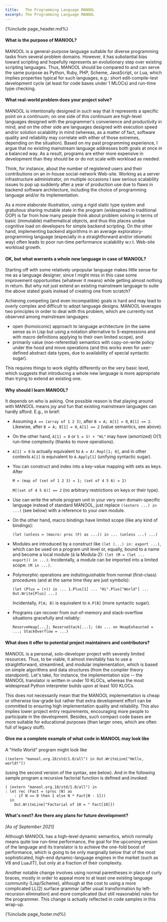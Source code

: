 ```yaml
---
title:   The Programming Language MANOOL
excerpt: The Programming Language MANOOL
---
```


{%include page_header.md%}


#### What is the purpose of MANOOL?

MANOOL is a general-purpose language suitable for diverse programming tasks from several problem domains. However, it has substantial bias toward scripting and
hopefully represents an evolutionary step over existing scripting languages. Thus, MANOOL should be compared to and can serve the same purpose as Python, Ruby,
PHP, Scheme, JavaScript, or Lua, which implies properties typical for such languages, e.g.: short edit-compile-test development cycle (at least for code bases
under 1 MLOCs) and run-time type checking.

#### What real-world problem does your project solve?

MANOOL is intentionally designed in such way that it represents a specific point on a continuum; on one side of this continuum are high-level languages designed
with the programmer's convenience and productivity in mind, and on the other side are languages designed with execution speed and/or solution scalability in
mind (whereas, as a matter of fact, software quality and reliability may correlate with either of those extremes, depending on the situation). Based on my past
programming experience, I argue that no existing mainstream language addresses both goals at once in a balanced way. As a result, programs are either more
expensive in development than they should be or do not scale with workload as needed.

Think, for instance, about the number of registered users and their contributions on an in-house social-network Web-site. Working as a server infrastructure
administrator, on multiple occasions I saw serious scalability issues to pop up suddenly after a year of production use due to flaws in backend software
architecture, including the choice of programming language and/or its implementation.

As a more elaborate illustration, using a rigid static type system and gratuitous sharing mutable state in the program (widespread in traditional OOP) is far
from how many people think about problem solving in terms of basic (immutable) mathematical objects, and thus this places undue cognitive load on developers for
simple backend scripting. On the other hand, implementing backend algorithms in an average exploratory-programming language (especially in a straightforward
and/or idiomatic way) often leads to poor run-time performance scalability w.r.t. Web-site workload growth.

#### OK, but what warrants a whole new language in case of MANOOL?

Starting off with some relatively unpopular language makes little sense for me as a language designer, since I might miss in this case some improvement
opportunities (whatever it means) while getting almost nothing in return. But why not just extend an existing mainstream language to suite the above stated
goals instead of creating one from scratch?

Achieving competing (and even incompatible) goals is hard and may lead to overly complex and difficult to adopt language designs. MANOOL leverages two
principles in order to deal with this problem, which are currently not observed among mainstream languages:

* open (homoiconic) approach to language architecture (in the same sense as in Lisp but using a notation alternative to S-expressions and with macro definitions
  applying to their own limited scope), and
* primarily value (non-referential) semantics with copy-on-write policy under the hood and move operations (and this works even for user-defined abstract data
  types, due to availability of special syntactic sugar).

This requires things to work slightly differently on the very basic level, which suggests that introducing a whole new language is more appropriate than trying
to extend an existing one.

#### Why should I learn MANOOL?

It depends on who is asking. One possible reason is that playing around with MANOOL means joy and fun that existing mainstream languages can hardly afford.
E.g., in brief:

* Assuming `A == (array of 1 2 3)`, after `B = A; A[1] = 0`, `B[1] == 2`. Likewise, after `B = A; B[1] = 0`, `A[1] == 2` (value semantics, see above).

* On the other hand, `A[1] = 0` or `S = S! + "Hi"` may have (amortized) O(1) run-time complexity (thanks to move operations).

* `A[1] = 0` is actually equivalent to `A = A!.Repl[1; 0]`, and in other contexts `A[1]` is equivalent to `A.Apply[1]` (unifying syntactic sugar).

* You can construct and index into a key-value mapping with sets as keys. After

      M = (map of (set of 1 2 3) = 1; (set of 4 5 6) = 2)
      
  `M[(set of 4 5 6)] == 2` (no arbitrary restrictions on keys or their type).

* Use can write the whole program unit in your very own domain-specific language instead of standard MANOOL, just replace `((extern ...) in ...)` (see below)
  with a reference to your own module.

* On the other hand, macro bindings have limited scope (like any kind of bindings):

      (let (unless = (macro: proc (F) as ...)) in ... (unless ...) ...)

* Modules are introduced by a construct like `(let (...) in: export ...)`, which can be used on a program unit level or, equally, bound to a name and become a
  local module (&agrave; la Modula-2): `(let (M = (let ... export)) in ...)`. Incidentally, a module can be imported into a limited scope: `(M in ...)`.

* Polymorphic operations are indistinguishable from normal (first-class) procedures (and at the same time they are just symbols):

      (let (Plus = (+)) in ... 1.Plus[1] ... "Hi".Plus["World"] ... Out.Write[Plus] ...)

    Incidentally, `P[A; B]` is equivalent to `A.P[B]` (more syntactic sugar).

* Programs can recover from out-of-memory and stack-overflow situations gracefully and reliably:

      ReserveHeap[...]; ReserveStack[...]; (do ... on HeapExhausted = ...; StackOverflow = ...)

#### What does it offer to potential project maintainers and contributors?

MANOOL is a personal, solo-developer project with severely limited resources. Thus, to be viable, it almost inevitably has to use a straightforward,
streamlined, and modular implementation, which is based on simple algorithms and data structures (from the compiler theory standpoint). Let's take, for
instance, the implementation size -- the MANOOL translator is written in under 10 KLOCs, whereas the most widespread Python interpreter builds upon at least 100
KLOCs.

This does not necessarily mean that the MANOOL implementation is cheap or otherwise low-grade but rather that extra development effort can be committed to
ensuring high implementation quality and reliability. This also implies lower project entry requirements, encouraging more people to participate in the
development. Besides, such compact code bases are more suitable for educational purposes (than larger ones, which are often full of legacy stuff).

#### Give me a complete example of what code in MANOOL may look like

A "Hello World" program might look like

    ((extern "manool.org.18/std/1.0/all") in Out.WriteLine["Hello, world!"])

(using the second version of the syntax, see below). And in the following sample program a recursive factorial function is defined and invoked:

    ( (extern "manool.org.18/std/1.0/all") in
    : let rec (Fact = (proc (N) as
        : if N == 0 then 1 else N * Fact[N - 1]))
      in
        Out.WriteLine["Factorial of 10 = " Fact[10]])

#### What's next? Are there any plans for future development?

*[As of September 2021]*

Although MANOOL has a high-level dynamic semantics, which normally means quite low run-time performance, the goal for the upcoming version of the language and
its translator is to achieve the one-fold boost of performance, which is going to be only marginally below that of the most sophisticated, high-end
dynamic-language engines in the market (such as V8 and LuaJIT), but only at a fraction of their complexity.

Another notable change involves using normal parentheses in place of curly braces, mostly in order to appeal more to at least one existing language community
(Lisp/Scheme), although at the cost to using a more complicated LL(2) surface grammar (after usual transformation by left-recursion elimination) and more
complicated (but still reasonable) rules for the programmer. This change is actually reflected in code samples in this wrap-up.


{%include page_footer.md%}
